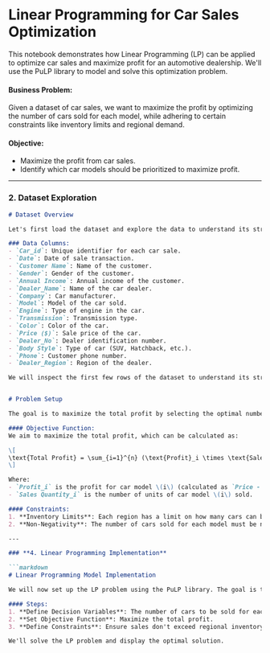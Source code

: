 # Linear Programming for Car Sales Optimization

This notebook demonstrates how Linear Programming (LP) can be applied to optimize car sales and maximize profit for an automotive dealership. We'll use the PuLP library to model and solve this optimization problem. 

#### Business Problem:
Given a dataset of car sales, we want to maximize the profit by optimizing the number of cars sold for each model, while adhering to certain constraints like inventory limits and regional demand.

#### Objective:
- Maximize the profit from car sales.
- Identify which car models should be prioritized to maximize profit.

---

### **2. Dataset Exploration**

```markdown
# Dataset Overview

Let's first load the dataset and explore the data to understand its structure and key features.

### Data Columns:
- `Car_id`: Unique identifier for each car sale.
- `Date`: Date of sale transaction.
- `Customer Name`: Name of the customer.
- `Gender`: Gender of the customer.
- `Annual Income`: Annual income of the customer.
- `Dealer_Name`: Name of the car dealer.
- `Company`: Car manufacturer.
- `Model`: Model of the car sold.
- `Engine`: Type of engine in the car.
- `Transmission`: Transmission type.
- `Color`: Color of the car.
- `Price ($)`: Sale price of the car.
- `Dealer_No`: Dealer identification number.
- `Body Style`: Type of car (SUV, Hatchback, etc.).
- `Phone`: Customer phone number.
- `Dealer_Region`: Region of the dealer.

We will inspect the first few rows of the dataset to understand its structure and decide how to model the problem.


# Problem Setup

The goal is to maximize the total profit by selecting the optimal number of cars to sell from each model, while adhering to certain constraints.

#### Objective Function:
We aim to maximize the total profit, which can be calculated as:

\[
\text{Total Profit} = \sum_{i=1}^{n} (\text{Profit}_i \times \text{Sales Quantity}_i)
\]

Where:
- `Profit_i` is the profit for car model \(i\) (calculated as `Price - Cost`).
- `Sales Quantity_i` is the number of units of car model \(i\) sold.

#### Constraints:
1. **Inventory Limits**: Each region has a limit on how many cars can be sold based on inventory.
2. **Non-Negativity**: The number of cars sold for each model must be non-negative.

---

### **4. Linear Programming Implementation**

```markdown
# Linear Programming Model Implementation

We will now set up the LP problem using the PuLP library. The goal is to maximize profit while considering the constraints.

#### Steps:
1. **Define Decision Variables**: The number of cars to be sold for each model.
2. **Set Objective Function**: Maximize the total profit.
3. **Define Constraints**: Ensure sales don't exceed regional inventory limits.

We'll solve the LP problem and display the optimal solution.

